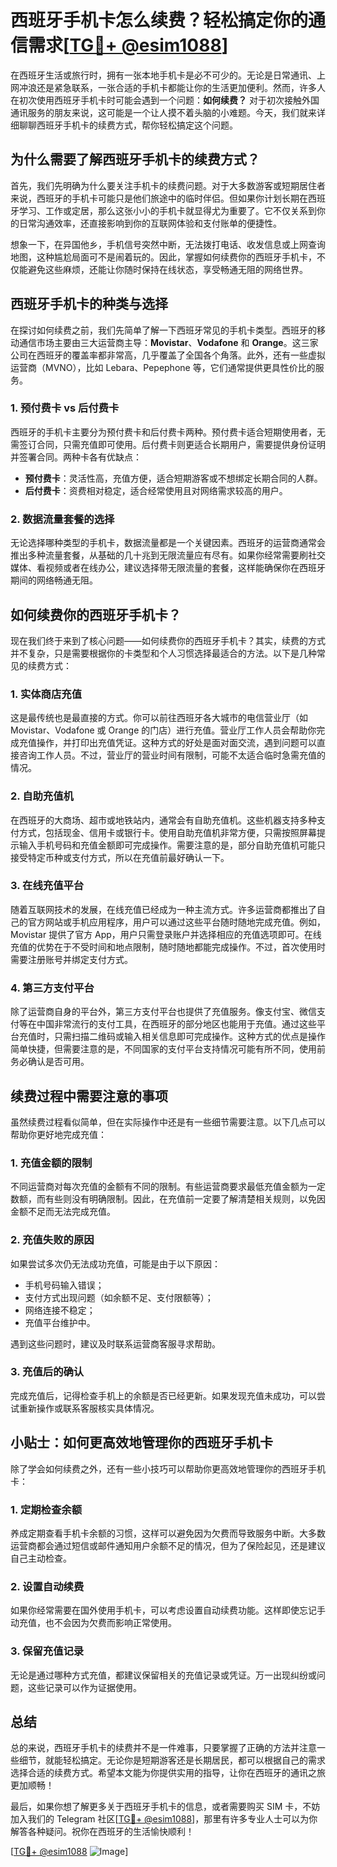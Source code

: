 # 西班牙手机卡怎么续费？轻松搞定你的通信需求[[TG💪+ @esim1088](https://t.me/s/esim1088)]

在西班牙生活或旅行时，拥有一张本地手机卡是必不可少的。无论是日常通讯、上网冲浪还是紧急联系，一张合适的手机卡都能让你的生活更加便利。然而，许多人在初次使用西班牙手机卡时可能会遇到一个问题：**如何续费？** 对于初次接触外国通讯服务的朋友来说，这可能是一个让人摸不着头脑的小难题。今天，我们就来详细聊聊西班牙手机卡的续费方式，帮你轻松搞定这个问题。

## 为什么需要了解西班牙手机卡的续费方式？

首先，我们先明确为什么要关注手机卡的续费问题。对于大多数游客或短期居住者来说，西班牙的手机卡可能只是他们旅途中的临时伴侣。但如果你计划长期在西班牙学习、工作或定居，那么这张小小的手机卡就显得尤为重要了。它不仅关系到你的日常沟通效率，还直接影响到你的互联网体验和支付账单的便捷性。

想象一下，在异国他乡，手机信号突然中断，无法拨打电话、收发信息或上网查询地图，这种尴尬局面可不是闹着玩的。因此，掌握如何续费你的西班牙手机卡，不仅能避免这些麻烦，还能让你随时保持在线状态，享受畅通无阻的网络世界。

## 西班牙手机卡的种类与选择

在探讨如何续费之前，我们先简单了解一下西班牙常见的手机卡类型。西班牙的移动通信市场主要由三大运营商主导：**Movistar**、**Vodafone** 和 **Orange**。这三家公司在西班牙的覆盖率都非常高，几乎覆盖了全国各个角落。此外，还有一些虚拟运营商（MVNO），比如 Lebara、Pepephone 等，它们通常提供更具性价比的服务。

### 1. 预付费卡 vs 后付费卡

西班牙的手机卡主要分为预付费卡和后付费卡两种。预付费卡适合短期使用者，无需签订合同，只需充值即可使用。后付费卡则更适合长期用户，需要提供身份证明并签署合同。两种卡各有优缺点：

- **预付费卡**：灵活性高，充值方便，适合短期游客或不想绑定长期合同的人群。
- **后付费卡**：资费相对稳定，适合经常使用且对网络需求较高的用户。

### 2. 数据流量套餐的选择

无论选择哪种类型的手机卡，数据流量都是一个关键因素。西班牙的运营商通常会推出多种流量套餐，从基础的几十兆到无限流量应有尽有。如果你经常需要刷社交媒体、看视频或者在线办公，建议选择带无限流量的套餐，这样能确保你在西班牙期间的网络畅通无阻。

## 如何续费你的西班牙手机卡？

现在我们终于来到了核心问题——如何续费你的西班牙手机卡？其实，续费的方式并不复杂，只是需要根据你的卡类型和个人习惯选择最适合的方法。以下是几种常见的续费方式：

### 1. 实体商店充值

这是最传统也是最直接的方式。你可以前往西班牙各大城市的电信营业厅（如 Movistar、Vodafone 或 Orange 的门店）进行充值。营业厅工作人员会帮助你完成充值操作，并打印出充值凭证。这种方式的好处是面对面交流，遇到问题可以直接咨询工作人员。不过，营业厅的营业时间有限制，可能不太适合临时急需充值的情况。

### 2. 自助充值机

在西班牙的大商场、超市或地铁站内，通常会有自助充值机。这些机器支持多种支付方式，包括现金、信用卡或银行卡。使用自助充值机非常方便，只需按照屏幕提示输入手机号码和充值金额即可完成操作。需要注意的是，部分自助充值机可能只接受特定币种或支付方式，所以在充值前最好确认一下。

### 3. 在线充值平台

随着互联网技术的发展，在线充值已经成为一种主流方式。许多运营商都推出了自己的官方网站或手机应用程序，用户可以通过这些平台随时随地完成充值。例如，Movistar 提供了官方 App，用户只需登录账户并选择相应的充值选项即可。在线充值的优势在于不受时间和地点限制，随时随地都能完成操作。不过，首次使用时需要注册账号并绑定支付方式。

### 4. 第三方支付平台

除了运营商自身的平台外，第三方支付平台也提供了充值服务。像支付宝、微信支付等在中国非常流行的支付工具，在西班牙的部分地区也能用于充值。通过这些平台充值时，只需扫描二维码或输入相关信息即可完成操作。这种方式的优点是操作简单快捷，但需要注意的是，不同国家的支付平台支持情况可能有所不同，使用前务必确认是否可用。

## 续费过程中需要注意的事项

虽然续费过程看似简单，但在实际操作中还是有一些细节需要注意。以下几点可以帮助你更好地完成充值：

### 1. 充值金额的限制

不同运营商对每次充值的金额有不同的限制。有些运营商要求最低充值金额为一定数额，而有些则没有明确限制。因此，在充值前一定要了解清楚相关规则，以免因金额不足而无法完成充值。

### 2. 充值失败的原因

如果尝试多次仍无法成功充值，可能是由于以下原因：
- 手机号码输入错误；
- 支付方式出现问题（如余额不足、支付限额等）；
- 网络连接不稳定；
- 充值平台维护中。

遇到这些问题时，建议及时联系运营商客服寻求帮助。

### 3. 充值后的确认

完成充值后，记得检查手机上的余额是否已经更新。如果发现充值未成功，可以尝试重新操作或联系客服核实具体情况。

## 小贴士：如何更高效地管理你的西班牙手机卡

除了学会如何续费之外，还有一些小技巧可以帮助你更高效地管理你的西班牙手机卡：

### 1. 定期检查余额

养成定期查看手机卡余额的习惯，这样可以避免因为欠费而导致服务中断。大多数运营商都会通过短信或邮件通知用户余额不足的情况，但为了保险起见，还是建议自己主动检查。

### 2. 设置自动续费

如果你经常需要在国外使用手机卡，可以考虑设置自动续费功能。这样即使忘记手动充值，也不会因为欠费而影响正常使用。

### 3. 保留充值记录

无论是通过哪种方式充值，都建议保留相关的充值记录或凭证。万一出现纠纷或问题，这些记录可以作为证据使用。

## 总结

总的来说，西班牙手机卡的续费并不是一件难事，只要掌握了正确的方法并注意一些细节，就能轻松搞定。无论你是短期游客还是长期居民，都可以根据自己的需求选择合适的续费方式。希望本文能为你提供实用的指导，让你在西班牙的通讯之旅更加顺畅！

最后，如果你想了解更多关于西班牙手机卡的信息，或者需要购买 SIM 卡，不妨加入我们的 Telegram 社区[[TG💪+ @esim1088](https://t.me/s/esim1088)]，那里有许多专业人士可以为你解答各种疑问。祝你在西班牙的生活愉快顺利！

[[TG💪+ @esim1088](https://t.me/s/esim1088) ![Image](https://i.postimg.cc/4NQfJmqS/Snipaste-2025-05-13-00-14-12.png)]